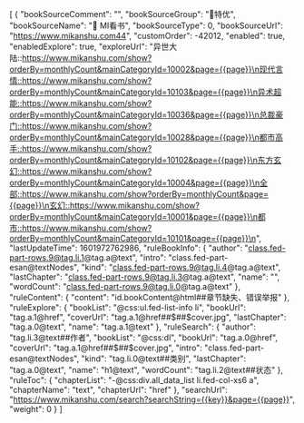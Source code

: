 [
{
    "bookSourceComment": "",
    "bookSourceGroup": "🍺特优",
    "bookSourceName": "🍺 MI看书",
    "bookSourceType": 0,
    "bookSourceUrl": "https://www.mikanshu.com44",
    "customOrder": -42012,
    "enabled": true,
    "enabledExplore": true,
    "exploreUrl": "异世大陆::https://www.mikanshu.com/show?orderBy=monthlyCount&mainCategoryId=10002&page={{page}}\n现代言情::https://www.mikanshu.com/show?orderBy=monthlyCount&mainCategoryId=10103&page={{page}}\n异术超能::https://www.mikanshu.com/show?orderBy=monthlyCount&mainCategoryId=10036&page={{page}}\n总裁豪门::https://www.mikanshu.com/show?orderBy=monthlyCount&mainCategoryId=10028&page={{page}}\n都市高手::https://www.mikanshu.com/show?orderBy=monthlyCount&mainCategoryId=10102&page={{page}}\n东方玄幻::https://www.mikanshu.com/show?orderBy=monthlyCount&mainCategoryId=10004&page={{page}}\n全部::https://www.mikanshu.com/show?orderBy=monthlyCount&page={{page}}\n玄幻::https://www.mikanshu.com/show?orderBy=monthlyCount&mainCategoryId=10001&page={{page}}\n都市::https://www.mikanshu.com/show?orderBy=monthlyCount&mainCategoryId=10101&page={{page}}\n",
    "lastUpdateTime": 1601972762986,
    "ruleBookInfo": {
      "author": "class.fed-part-rows.9@tag.li.1@tag.a@text",
      "intro": "class.fed-part-esan@textNodes",
      "kind": "class.fed-part-rows.9@tag.li.4@tag.a@text",
      "lastChapter": "class.fed-part-rows.9@tag.li.3@tag.a@text",
      "name": "",
      "wordCount": "class.fed-part-rows.9@tag.li.0@tag.a@text"
    },
    "ruleContent": {
      "content": "id.bookContent@html##章节缺失、错误举报"
    },
    "ruleExplore": {
      "bookList": "@css:ul.fed-list-info li",
      "bookUrl": "tag.a.1@href",
      "coverUrl": "tag.a.1@href##$##$cover.jpg",
      "lastChapter": "tag.a.0@text",
      "name": "tag.a.1@text"
    },
    "ruleSearch": {
      "author": "tag.li.3@text##作者",
      "bookList": "@css:dl",
      "bookUrl": "tag.a.0@href",
      "coverUrl": "tag.a.1@href##$##$cover.jpg",
      "intro": "class.fed-part-esan@textNodes",
      "kind": "tag.li.0@text##类别",
      "lastChapter": "tag.a.0@text",
      "name": "h1@text",
      "wordCount": "tag.li.2@text##状态"
    },
    "ruleToc": {
      "chapterList": "-@css:div.all_data_list li.fed-col-xs6 a",
      "chapterName": "text",
      "chapterUrl": "href"
    },
    "searchUrl": "https://www.mikanshu.com/search?searchString={{key}}&page={{page}}",
    "weight": 0
  }
]


